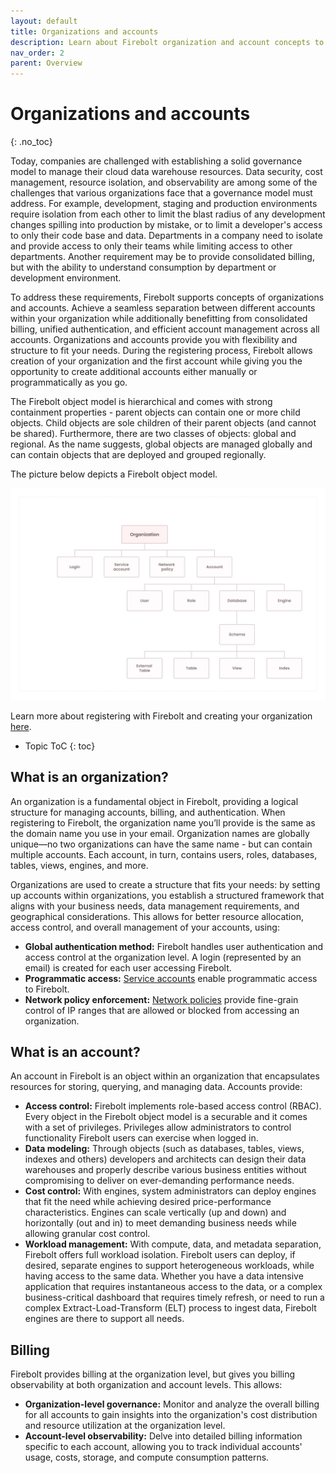```yaml
---
layout: default
title: Organizations and accounts
description: Learn about Firebolt organization and account concepts to help you administer and manage your Firebolt account.
nav_order: 2
parent: Overview
---
```


# Organizations and accounts
{: .no_toc}

Today, companies are challenged with establishing a solid governance model to manage their cloud data warehouse resources. Data security, cost management, resource isolation, and observability are among some of the challenges that various organizations face that a governance model must address.
For example, development, staging and production environments require isolation from each other to limit the blast radius of any development changes spilling into production by mistake, or to limit a developer's access to only their code base and data. Departments in a company need to isolate and provide access to only their teams while limiting access to other departments. Another requirement may be to provide consolidated billing, but with the ability to understand consumption by department or development environment.

To address these requirements, Firebolt supports concepts of organizations and accounts. Achieve a seamless separation between different accounts within your organization while additionally benefitting from consolidated billing, unified authentication, and efficient account management across all accounts. Organizations and accounts provide you with flexibility and structure to fit your needs. During the registering process, Firebolt allows creation of your organization and the first account while giving you the opportunity to create additional accounts either manually or programmatically as you go.

The Firebolt object model is hierarchical and comes with strong containment properties - parent objects can contain one or more child objects. Child objects are sole children of their parent objects (and cannot be shared). Furthermore, there are two classes of objects: global and regional. As the name suggests, global objects are managed globally and can contain objects that are deployed and grouped regionally. 

The picture below depicts a Firebolt object model.

<img src="../assets/images/Firebolt_objects_model.png" alt="Object Model" width="800"/>


Learn more about registering with Firebolt and creating your organization [here](../Guides/managing-your-organization/creating-an-organization.md).

* Topic ToC
{: toc}

## What is an organization?
An organization is a fundamental object in Firebolt, providing a logical structure for managing accounts, billing, and authentication. When registering to Firebolt, the organization name you’ll provide is the same as the domain name you use in your email. Organization names are globally unique—no two organizations can have the same name - but can contain multiple accounts. Each account, in turn, contains users, roles, databases, tables, views, engines, and more.

Organizations are used to create a structure that fits your needs: by setting up accounts within organizations, you establish a structured framework that aligns with your business needs, data management requirements, and geographical considerations. This allows for better resource allocation, access control, and overall management of your accounts, using:
 
- **Global authentication method:** Firebolt handles user authentication and access control at the organization level. A login (represented by an email) is created for each user accessing Firebolt.
- **Programmatic access:** [Service accounts](../Guides/managing-your-organization/service-accounts.md) enable programmatic access to Firebolt.
- **Network policy enforcement:** [Network policies](../Guides/security/network-policies.md) provide fine-grain control of IP ranges that are allowed or blocked from accessing an organization.

## What is an account?
An account in Firebolt is an object within an organization that encapsulates resources for storing, querying, and managing data. Accounts provide:
 
- **Access control:** Firebolt implements role-based access control (RBAC). Every object in the Firebolt object model is a securable and it comes with a set of privileges. Privileges allow administrators to control functionality Firebolt users can exercise when logged in.
- **Data modeling:** Through objects (such as databases, tables, views, indexes and others) developers and architects can design their data warehouses and properly describe various business entities without compromising to deliver on ever-demanding performance needs.
- **Cost control:** With engines, system administrators can deploy engines that fit the need while achieving desired price-performance characteristics. Engines can scale vertically (up and down) and horizontally (out and in) to meet demanding business needs while allowing granular cost control.
- **Workload management:** With compute, data, and metadata separation, Firebolt offers full workload isolation. Firebolt users can deploy, if desired, separate engines to support heterogeneous workloads, while having access to the same data. Whether you have a data intensive application that requires instantaneous access to the data, or a complex business-critical dashboard that requires timely refresh, or need to run a complex Extract-Load-Transform (ELT) process to ingest data, Firebolt engines are there to support all needs.

## Billing
Firebolt provides billing at the organization level, but gives you billing observability at both organization and account levels. This allows: 

- **Organization-level governance:** Monitor and analyze the overall billing for all accounts to gain insights into the organization's cost distribution and resource utilization at the organization level. 
- **Account-level observability:** Delve into detailed billing information specific to each account, allowing you to track individual accounts' usage, costs, storage, and compute consumption patterns.